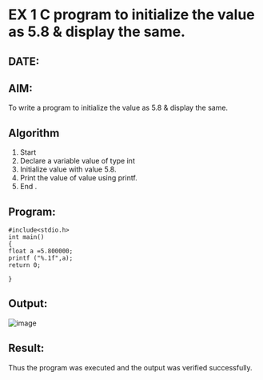 
# EX 1 C program to initialize the value as 5.8 & display the same.
## DATE:
## AIM:
To write a program to initialize the value as 5.8 & display the same.

## Algorithm
1. Start 
2. Declare a variable value of type int 
3. Initialize value with value 5.8. 
4. Print the value of value using printf. 
5. End .  

## Program:
```
#include<stdio.h> 
int main() 
{ 
float a =5.800000; 
printf ("%.1f",a); 
return 0; 
 
} 
```

## Output:

![image](https://github.com/user-attachments/assets/5d7cae15-de01-4775-b062-3bc839f21cff)


## Result:
Thus the program was executed and the output was verified successfully.
